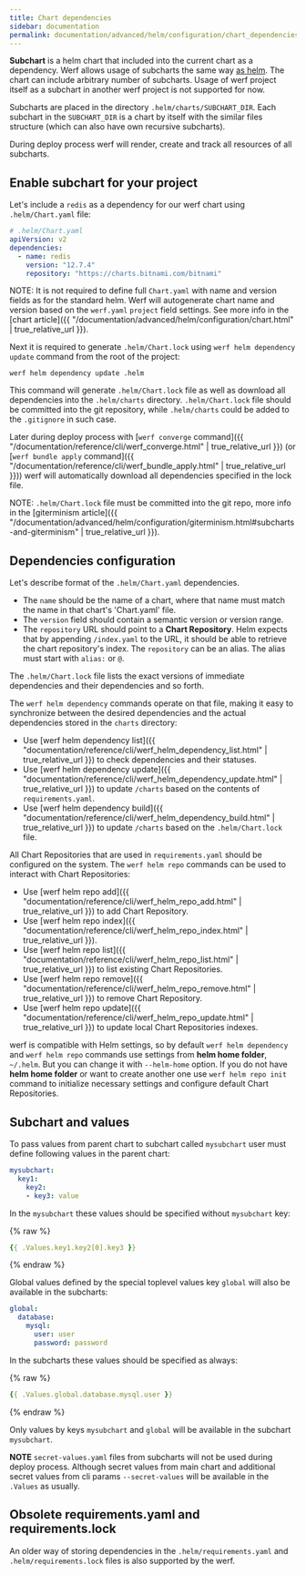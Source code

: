 ```yaml
---
title: Chart dependencies
sidebar: documentation
permalink: documentation/advanced/helm/configuration/chart_dependencies.html
---
```


**Subchart** is a helm chart that included into the current chart as a dependency. Werf allows usage of subcharts the same way [as helm](https://helm.sh/docs/topics/charts/). The chart can include arbitrary number of subcharts. Usage of werf project itself as a subchart in another werf project is not supported for now.

Subcharts are placed in the directory `.helm/charts/SUBCHART_DIR`. Each subchart in the `SUBCHART_DIR` is a chart by itself with the similar files structure (which can also have own recursive subcharts).

During deploy process werf will render, create and track all resources of all subcharts.

## Enable subchart for your project

Let's include a `redis` as a dependency for our werf chart using `.helm/Chart.yaml` file:

```yaml
# .helm/Chart.yaml
apiVersion: v2
dependencies:
  - name: redis
    version: "12.7.4"
    repository: "https://charts.bitnami.com/bitnami"
```

NOTE: It is not required to define full `Chart.yaml` with name and version fields as for the standard helm. Werf will autogenerate chart name and version based on the `werf.yaml` `project` field settings. See more info in the [chart article]({{ "/documentation/advanced/helm/configuration/chart.html" | true_relative_url }}).

Next it is required to generate `.helm/Chart.lock` using `werf helm dependency update` command from the root of the project:

```shell
werf helm dependency update .helm
```

This command will generate `.helm/Chart.lock` file as well as download all dependencies into the `.helm/charts` directory. `.helm/Chart.lock` file should be committed into the git repository, while `.helm/charts` could be added to the `.gitignore` in such case.

Later during deploy process with [`werf converge` command]({{ "/documentation/reference/cli/werf_converge.html" | true_relative_url }}) (or [`werf bundle apply` command]({{ "/documentation/reference/cli/werf_bundle_apply.html" | true_relative_url }})) werf will automatically download all dependencies specified in the lock file.

NOTE: `.helm/Chart.lock` file must be committed into the git repo, more info in the [giterminism article]({{ "/documentation/advanced/helm/configuration/giterminism.html#subcharts-and-giterminism" | true_relative_url }}).

## Dependencies configuration

<!-- Move to reference -->

Let's describe format of the `.helm/Chart.yaml` dependencies.

* The `name` should be the name of a chart, where that name must match the name in that chart's 'Chart.yaml' file.
* The `version` field should contain a semantic version or version range.
* The `repository` URL should point to a **Chart Repository**. Helm expects that by appending `/index.yaml` to the URL, it should be able to retrieve the chart repository's index. The `repository` can be an alias. The alias must start with `alias:` or `@`.

The `.helm/Chart.lock` file lists the exact versions of immediate dependencies and their dependencies and so forth.

The `werf helm dependency` commands operate on that file, making it easy to synchronize between the desired dependencies and the actual dependencies stored in the `charts` directory:
* Use [werf helm dependency list]({{ "documentation/reference/cli/werf_helm_dependency_list.html" | true_relative_url }}) to check dependencies and their statuses.
* Use [werf helm dependency update]({{ "documentation/reference/cli/werf_helm_dependency_update.html" | true_relative_url }}) to update `/charts` based on the contents of `requirements.yaml`.
* Use [werf helm dependency build]({{ "documentation/reference/cli/werf_helm_dependency_build.html" | true_relative_url }}) to update `/charts` based on the `.helm/Chart.lock` file.

All Chart Repositories that are used in `requirements.yaml` should be configured on the system. The `werf helm repo` commands can be used to interact with Chart Repositories:
* Use [werf helm repo add]({{ "documentation/reference/cli/werf_helm_repo_add.html" | true_relative_url }}) to add Chart Repository.
* Use [werf helm repo index]({{ "documentation/reference/cli/werf_helm_repo_index.html" | true_relative_url }}).
* Use [werf helm repo list]({{ "documentation/reference/cli/werf_helm_repo_list.html" | true_relative_url }}) to list existing Chart Repositories.
* Use [werf helm repo remove]({{ "documentation/reference/cli/werf_helm_repo_remove.html" | true_relative_url }}) to remove Chart Repository.
* Use [werf helm repo update]({{ "documentation/reference/cli/werf_helm_repo_update.html" | true_relative_url }}) to update local Chart Repositories indexes.

werf is compatible with Helm settings, so by default `werf helm dependency` and `werf helm repo` commands use settings from **helm home folder**, `~/.helm`. But you can change it with `--helm-home` option. If you do not have **helm home folder** or want to create another one use `werf helm repo init` command to initialize necessary settings and configure default Chart Repositories.

## Subchart and values

To pass values from parent chart to subchart called `mysubchart` user must define following values in the parent chart:

```yaml
mysubchart:
  key1:
    key2:
    - key3: value
```

In the `mysubchart` these values should be specified without `mysubchart` key:

{% raw %}
```yaml
{{ .Values.key1.key2[0].key3 }}
```
{% endraw %}

Global values defined by the special toplevel values key `global` will also be available in the subcharts:

```yaml
global:
  database:
    mysql:
      user: user
      password: password
```

In the subcharts these values should be specified as always:

{% raw %}
```yaml
{{ .Values.global.database.mysql.user }}
```
{% endraw %}

Only values by keys `mysubchart` and `global` will be available in the subchart `mysubchart`.

**NOTE** `secret-values.yaml` files from subcharts will not be used during deploy process. Although secret values from main chart and additional secret values from cli params `--secret-values` will be available in the `.Values` as usually.

## Obsolete requirements.yaml and requirements.lock

An older way of storing dependencies in the `.helm/requirements.yaml` and `.helm/requirements.lock` files is also supported by the werf.
